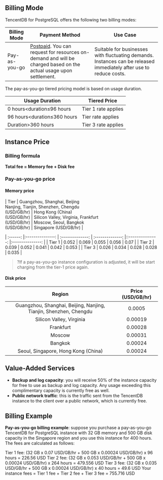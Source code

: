 ## Billing Mode

TencentDB for PostgreSQL offers the following two billing modes:

| Billing Mode | Payment Method                                                     | Use Case                                                     |
| -------- | ------------------------------------------------------------ | ------------------------------------------------------------ |
| Pay-as-you-go | [Postpaid](https://intl.cloud.tencent.com/document/product/555/30328). You can request for resources on-demand and will be charged based on the actual usage upon settlement. | Suitable for businesses with fluctuating demands. Instances can be released immediately after use to reduce costs. |

The pay-as-you-go tiered pricing model is based on usage duration.

| Usage Duration              | Tiered Price             |
| ---------------------- | -------------------- |
| 0 hours<duration≤96 hours   | Tier 1 rate applies |
| 96 hours<duration≤360 hours | Tier rate applies |
| Duration>360 hours          | Tier 3 rate applies |

## Instance Price

### Billing formula

**Total fee = Memory fee + Disk fee**


### Pay-as-you-go price
#### Memory price

|   Tier   | Guangzhou, Shanghai, Beijing<br>Nanjing, Tianjin, Shenzhen, Chengdu<br>(USD/GB/hr)  | Hong Kong (China)<br>(USD/GB/hr)  | Silicon Valley, Virginia, Frankfurt<br>(USD/GB/hr)  |  Moscow, Seoul, Bangkok<br>(USD/GB/hr) | Singapore (USD/GB/hr) |

| :------: |:---------------: | :--------------: | :--------------: |::---------------: |:---------------: |
| Tier 1 |          0.052        |         0.069        |      0.055        | 0.056  | 0.07 |
| Tier 2 |           0.039        |         0.052        |      0.041         | 0.042  | 0.053 |
| Tier 3 |             0.026         |         0.034        |      0.028      | 0.028  | 0.035 |

>?If a pay-as-you-go instance configuration is adjusted, it will be start charging from the tier-1 price again.

#### Disk price

|                Region                   | Price (USD/GB/hr) |
| :--------------------------------: | :----------------:         |
| Guangzhou, Shanghai, Beijing, Nanjing, Tianjin, Shenzhen, Chengdu      |       0.0005        |
|  Silicon Valley, Virginia                   |       0.00019   |
|Frankfurt                   |0.00028|
|  Moscow                                                |       0.00031  |
|  Bangkok                                                   |       0.00024 |
|  Seoul, Singapore, Hong Kong (China)                                |       0.00024  |


## Value-Added Services
- **Backup and log capacity**: you will receive 50% of the instance capacity for free to use as backup and log capacity. Any usage exceeding this complimentary capacity is currently free as well.
- **Public network traffic**: this is the traffic sent from the TencentDB instance to the client over a public network, which is currently free.

## Billing Example

**Pay-as-you-go billing example**: suppose you purchase a pay-as-you-go TencentDB for PostgreSQL instance with 32 GB memory and 500 GB disk capacity in the Singapore region and you use this instance for 400 hours.
The fees are calculated as follows:

Tier 1 fee: (32 GB x 0.07 USD/GB/hr + 500 GB x 0.00024 USD/GB/hr) x 96 hours = 226.56 USD
Tier 2 fee: (32 GB x 0.053 USD/GB/hr + 500 GB x 0.00024 USD/GB/hr) x 264 hours = 479.556 USD
Tier 3 fee: (32 GB x 0.035 USD/GB/hr + 500 GB x 0.00024 USD/GB/hr) x 40 hours = 49.6 USD
Your instance fees = Tier 1 fee + Tier 2 fee + Tier 3 fee = 755.716 USD
